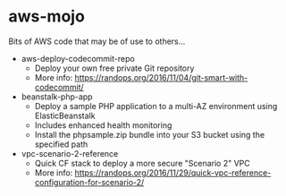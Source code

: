 # aws-mojo

Bits of AWS code that may be of use to others...

* aws-deploy-codecommit-repo
  - Deploy your own free private Git repository
  - More info: https://randops.org/2016/11/04/git-smart-with-codecommit/
* beanstalk-php-app
  - Deploy a sample PHP application to a multi-AZ environment using ElasticBeanstalk
  - Includes enhanced health monitoring
  - Install the phpsample.zip bundle into your S3 bucket using the specified path
* vpc-scenario-2-reference
  - Quick CF stack to deploy a more secure "Scenario 2" VPC
  - More info: https://randops.org/2016/11/29/quick-vpc-reference-configuration-for-scenario-2/
